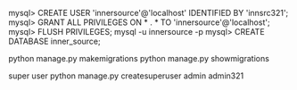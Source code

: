 mysql> CREATE USER 'innersource'@'localhost' IDENTIFIED BY 'innsrc321';
mysql> GRANT ALL PRIVILEGES ON * . * TO 'innersource'@'localhost';
mysql> FLUSH PRIVILEGES;
mysql -u innersource -p
mysql> CREATE DATABASE inner_source;

python manage.py makemigrations
python manage.py showmigrations


super user
python manage.py createsuperuser
admin
admin321